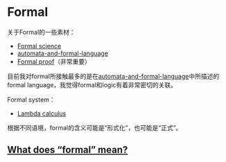 # Formal

关于Formal的一些素材：

- [Formal science](https://en.wikipedia.org/wiki/Formal_science)
- [automata-and-formal-language](https://dengking.github.io/automata-and-formal-language)
- [Formal proof](https://en.wikipedia.org/wiki/Formal_proof)（非常重要）

目前我对formal所接触最多的是在[automata-and-formal-language](https://dengking.github.io/automata-and-formal-language)中所描述的formal language，我觉得formal和logic有着非常密切的关联。

Formal system：

- [Lambda calculus](https://en.wikipedia.org/wiki/Lambda_calculus)

根据不同语境，formal的含义可能是“形式化”，也可能是“正式”。



## [What does “formal” mean?](https://math.stackexchange.com/questions/53969/what-does-formal-mean)